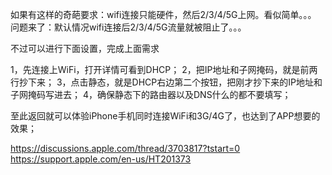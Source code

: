 如果有这样的奇葩要求：wifi连接只能硬件，然后2/3/4/5G上网。看似简单。。。
问题来了：默认情况wifi连接后2/3/4/5G流量就被阻止了。。。


不过可以进行下面设置，完成上面需求

1，先连接上WiFi，打开详情可看到DHCP；
2，把IP地址和子网掩码，就是前两行抄下来；
3，点击静态，就是DHCP右边第二个按钮，把刚才抄下来的IP地址和子网掩码写进去；
4，确保静态下的路由器以及DNS什么的都不要填写；

至此返回就可以体验iPhone手机同时连接WiFi和3G/4G了，也达到了APP想要的效果；

https://discussions.apple.com/thread/3703817?tstart=0
https://support.apple.com/en-us/HT201373
